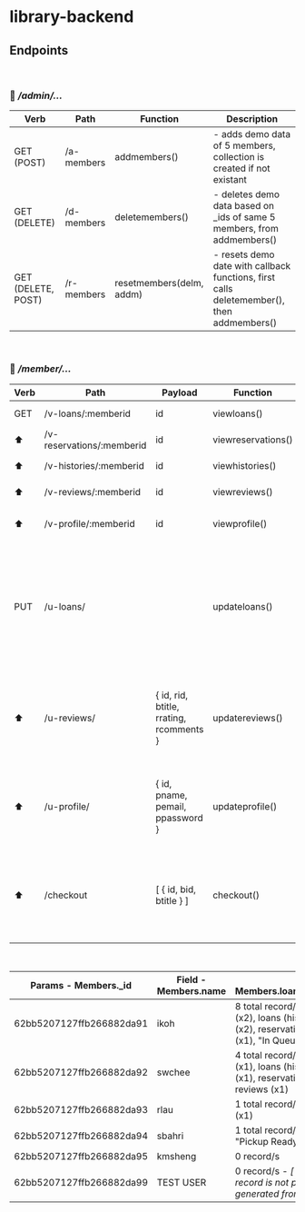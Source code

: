 # library-backend

## Endpoints

&nbsp;

### 🚩 _/admin/..._

| Verb               | Path       | Function                 | Description                                                                               |
| ------------------ | ---------- | ------------------------ | ----------------------------------------------------------------------------------------- |
| GET (POST)         | /a-members | addmembers()             | - adds demo data of 5 members, collection is created if not existant                      |
| GET (DELETE)       | /d-members | deletemembers()          | - deletes demo data based on \_ids of same 5 members, from addmembers()                   |
| GET (DELETE, POST) | /r-members | resetmembers(delm, addm) | - resets demo date with callback functions, first calls deletemember(), then addmembers() |

&nbsp;
&nbsp;

### 🚩 _/member/..._

| Verb | Path                      | Payload                                 | Function           | Description                                                                                                     | Comments           |
| ---- | ------------------------- | --------------------------------------- | ------------------ | --------------------------------------------------------------------------------------------------------------- | ------------------ |
| GET  | /v-loans/:memberid        | id                                      | viewloans()        | - view all loans                                                                                                |                    |
| ⬆️   | /v-reservations/:memberid | id                                      | viewreservations() | - view all reservations                                                                                         |                    |
| ⬆️   | /v-histories/:memberid    | id                                      | viewhistories()    | - view all histories                                                                                            |                    |
| ⬆️   | /v-reviews/:memberid      | id                                      | viewreviews()      | - view all reviews                                                                                              |                    |
| ⬆️   | /v-profile/:memberid      | id                                      | viewprofile()      | - view editable profile info                                                                                    | - Unhashing on pwd |
| PUT  | /u-loans/                 |                                         | updateloans()      | - update single loan status of book - refreshes "On Loan" to "Returned", refreshes "returndate" to current date | - In Progress      |
| ⬆️   | /u-reviews/               | { id, rid, btitle, rrating, rcomments } | updatereviews()    | - update single review - refreshes "rating" / "comments" / "reviewdate"                                         |                    |
| ⬆️   | /u-profile/               | { id, pname, pemail, ppassword }        | updateprofile()    | - update member profile - refreshes "name" / "email" / "password"                                               | - Hashing on pwd   |
| ⬆️   | /checkout                 | [ { id, bid, btitle } ]                 | checkout()         | - create loan records for single or multiple items, at checkout on the cart page                                |                    |

&nbsp;
&nbsp;

| Params - Members.\_id    | Field - Members.name | Field - Members.loans/reservations/reviews                                                                                                          |
| ------------------------ | -------------------- | --------------------------------------------------------------------------------------------------------------------------------------------------- |
| 62bb5207127ffb266882da91 | ikoh                 | 8 total record/s in : loans - "On Loan" (x2), loans (histories) - "Returned" (x2), reservations - "Pickup Ready (x1), "In Queue" (x1), reviews (x2) |
| 62bb5207127ffb266882da92 | swchee               | 4 total record/s in : loans - "On Loan" (x1), loans (histories) - "Returned" (x1), reservations - "In Queue" (x1), reviews (x1)                     |
| 62bb5207127ffb266882da93 | rlau                 | 1 total record/s in : loans - "On Loan" (x1)                                                                                                        |
| 62bb5207127ffb266882da94 | sbahri               | 1 total record/s in : reservations - "Pickup Ready" (x1)                                                                                            |
| 62bb5207127ffb266882da95 | kmsheng              | 0 record/s                                                                                                                                          |
| 62bb5207127ffb266882da99 | TEST USER            | 0 record/s - _[ \*\*\* This particular record is not part of the demodata generated from /admin/a-members ]_                                        |
